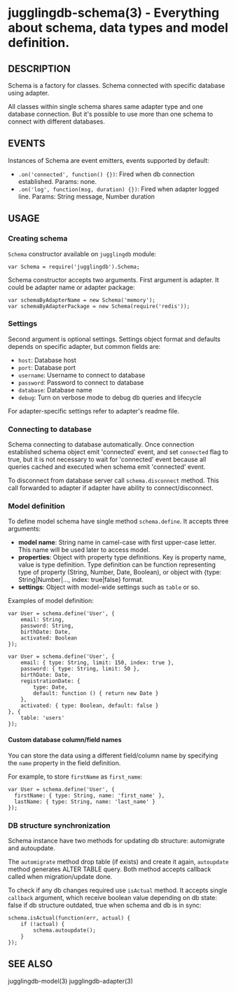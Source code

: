 jugglingdb-schema(3) - Everything about schema, data types and model definition.
====================

## DESCRIPTION

Schema is a factory for classes. Schema connected with specific database using
adapter. 

All classes within single schema shares same adapter type and one database
connection. But it's possible to use more than one schema to connect with
different databases.

## EVENTS

Instances of Schema are event emitters, events supported by default:

* `.on('connected', function() {})`:
  Fired when db connection established. Params: none.
* `.on('log', function(msg, duration) {})`:
  Fired when adapter logged line. Params: String message, Number duration

## USAGE

### Creating schema

`Schema` constructor available on `jugglingdb` module:

    var Schema = require('jugglingdb').Schema;

Schema constructor accepts two arguments. First argument is adapter. It could be
adapter name or adapter package:

    var schemaByAdapterName = new Schema('memory');
    var schemaByAdapterPackage = new Schema(require('redis'));

### Settings

Second argument is optional settings. Settings object format and defaults
depends on specific adapter, but common fields are:

* `host`:
Database host
* `port`:
Database port
* `username`:
Username to connect to database
* `password`:
Password to connect to database
* `database`:
Database name
* `debug`:
Turn on verbose mode to debug db queries and lifecycle

For adapter-specific settings refer to adapter's readme file.

### Connecting to database

Schema connecting to database automatically. Once connection established schema
object emit 'connected' event, and set `connected` flag to true, but it is not
necessary to wait for 'connected' event because all queries cached and executed
when schema emit 'connected' event.

To disconnect from database server call `schema.disconnect` method. This call
forwarded to adapter if adapter have ability to connect/disconnect.

### Model definition

To define model schema have single method `schema.define`. It accepts three
arguments:

* **model name**:
  String name in camel-case with first upper-case letter. This name will be used
  later to access model.
* **properties**:
  Object with property type definitions. Key is property name, value is type
  definition. Type definition can be function representing type of property
  (String, Number, Date, Boolean), or object with {type: String|Number|...,
  index: true|false} format.
* **settings**:
  Object with model-wide settings such as `table` or so.

Examples of model definition:

    var User = schema.define('User', {
        email: String,
        password: String,
        birthDate: Date,
        activated: Boolean
    });

    var User = schema.define('User', {
        email: { type: String, limit: 150, index: true },
        password: { type: String, limit: 50 },
        birthDate: Date,
        registrationDate: {
            type: Date,
            default: function () { return new Date }
        },
        activated: { type: Boolean, default: false }
    }, {
        table: 'users'
    });

#### Custom database column/field names

You can store the data using a different field/column name by specifying the
`name` property in the field definition.

For example, to store `firstName` as `first_name`:

    var User = schema.define('User', {
      firstName: { type: String, name: 'first_name' },
      lastName: { type: String, name: 'last_name' }
    });

### DB structure synchronization

Schema instance have two methods for updating db structure: automigrate and
autoupdate.

The `automigrate` method drop table (if exists) and create it again,
`autoupdate` method generates ALTER TABLE query. Both method accepts callback
called when migration/update done.

To check if any db changes required use `isActual` method. It accepts single
`callback` argument, which receive boolean value depending on db state: false if
db structure outdated, true when schema and db is in sync:

    schema.isActual(function(err, actual) {
        if (!actual) {
            schema.autoupdate();
        }
    });

## SEE ALSO

jugglingdb-model(3)
jugglingdb-adapter(3)
